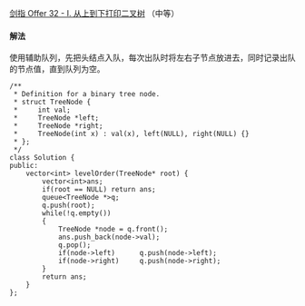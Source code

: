 [剑指 Offer 32 - I. 从上到下打印二叉树](https://leetcode-cn.com/problems/cong-shang-dao-xia-da-yin-er-cha-shu-lcof/) （中等）

#### 解法

使用辅助队列，先把头结点入队，每次出队时将左右子节点放进去，同时记录出队的节点值，直到队列为空。


```
/**
 * Definition for a binary tree node.
 * struct TreeNode {
 *     int val;
 *     TreeNode *left;
 *     TreeNode *right;
 *     TreeNode(int x) : val(x), left(NULL), right(NULL) {}
 * };
 */
class Solution {
public:
    vector<int> levelOrder(TreeNode* root) {
        vector<int>ans;
        if(root == NULL) return ans;
        queue<TreeNode *>q;
        q.push(root);
        while(!q.empty())
        {
            TreeNode *node = q.front();
            ans.push_back(node->val);
            q.pop();
            if(node->left)      q.push(node->left);
            if(node->right)     q.push(node->right);
        }
        return ans;
    }
};
```